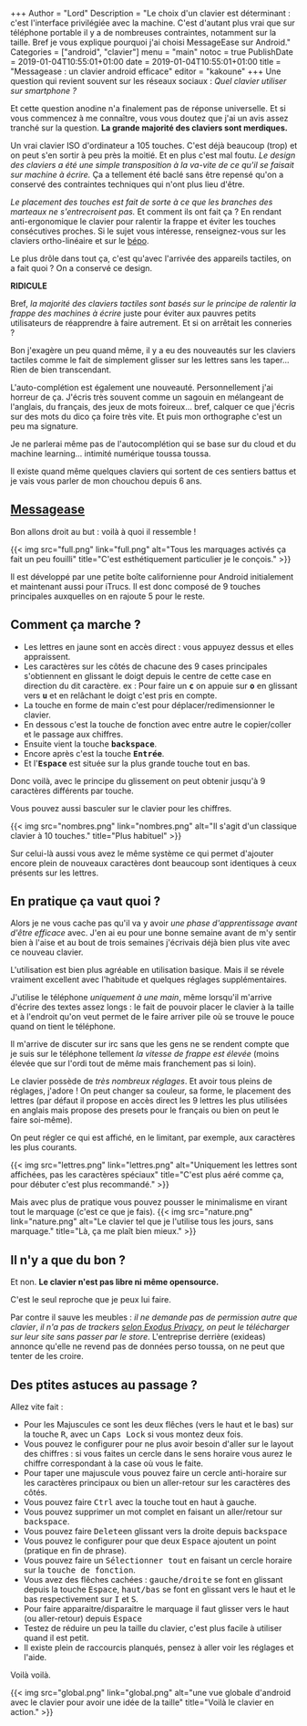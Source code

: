 +++
Author = "Lord"
Description = "Le choix d'un clavier est déterminant : c'est l'interface privilégiée avec la machine. C'est d'autant plus vrai que sur téléphone portable il y a de nombreuses contraintes, notamment sur la taille. Bref je vous explique pourquoi j'ai choisi MessageEase sur Android."
Categories = ["android", "clavier"]
menu = "main"
notoc = true
PublishDate = 2019-01-04T10:55:01+01:00
date = 2019-01-04T10:55:01+01:00
title = "Messagease : un clavier android efficace"
editor = "kakoune"
+++
Une question qui revient souvent sur les réseaux sociaux : *Quel clavier utiliser sur smartphone ?*

Et cette question anodine n'a finalement pas de réponse universelle.
Et si vous commencez à me connaître, vous vous doutez que j'ai un avis assez tranché sur la question.
**La grande majorité des claviers sont merdiques.**

Un vrai clavier ISO d'ordinateur a 105 touches.
C'est déjà beaucoup (trop) et on peut s'en sortir à peu près la moitié.
Et en plus c'est mal foutu.
*Le design des claviers a été une simple transposition à la va-vite de ce qu'il se faisait sur machine à écrire.*
Ça a tellement été baclé sans être repensé qu'on a conservé des contraintes techniques qui n'ont plus lieu d'être.

*Le placement des touches est fait de sorte à ce que les branches des marteaux ne s'entrecroisent pas.*
Et comment ils ont fait ça ?
En rendant anti-ergonomique le clavier pour ralentir la frappe et éviter les touches consécutives proches.
Si le sujet vous intéresse, renseignez-vous sur les claviers ortho-linéaire et sur le [bépo](https://bepo.fr/wiki/Accueil).

Le plus drôle dans tout ça, c'est qu'avec l'arrivée des appareils tactiles, on a fait quoi ?
On a conservé ce design.

**RIDICULE**

Bref, *la majorité des claviers tactiles sont basés sur le principe de ralentir la frappe des machines à écrire* juste pour éviter aux pauvres petits utilisateurs de réapprendre à faire autrement.
Et si on arrêtait les conneries ?

Bon j'exagère un peu quand même, il y a eu des nouveautés sur les claviers tactiles comme le fait de simplement glisser sur les lettres sans les taper…
Rien de bien transcendant.

L'auto-complétion est également une nouveauté.
Personnellement j'ai horreur de ça.
J'écris très souvent comme un sagouin en mélangeant de l'anglais, du français, des jeux de mots foireux… bref, calquer ce que j'écris sur des mots du dico ça foire très vite.
Et puis mon orthographe c'est un peu ma signature.

Je ne parlerai même pas de l'autocomplétion qui se base sur du cloud et du machine learning… intimité numérique toussa toussa.

Il existe quand même quelques claviers qui sortent de ces sentiers battus et je vais vous parler de mon chouchou depuis 6 ans.

## **[Messagease](http://www.exideas.com/ME/index.php)**
Bon allons droit au but : voilà à quoi il ressemble !

{{< img src="full.png" link="full.png" alt="Tous les marquages activés ça fait un peu fouilli" title="C'est esthétiquement particulier je le conçois." >}}

Il est développé par une petite boîte californienne pour Android initialement et maintenant aussi pour iTrucs.
Il est donc composé de 9 touches principales auxquelles on en rajoute 5 pour le reste.

## Comment ça marche ?

  - Les lettres en jaune sont en accès direct : vous appuyez dessus et elles appraissent.
  - Les caractères sur les côtés de chacune des 9 cases principales s'obtiennent en glissant le doigt depuis le centre de cette case en direction du dit caractère. ex : Pour faire un **<samp>c</samp>** on appuie sur **<samp>o</samp>** en glissant vers **<samp>u</samp>** et en relâchant le doigt c'est pris en compte.
  - La touche en forme de main c'est pour déplacer/redimensionner le clavier.
  - En dessous c'est la touche de fonction avec entre autre le copier/coller et le passage aux chiffres.
  - Ensuite vient la touche **<samp>backspace</samp>**.
  - Encore après c'est la touche **<samp>Entrée</samp>**.
  - Et l'**<samp>Espace</samp>** est située sur la plus grande touche tout en bas.

Donc voilà, avec le principe du glissement on peut obtenir jusqu'à 9 caractères différents par touche.

Vous pouvez aussi basculer sur le clavier pour les chiffres.

{{< img src="nombres.png" link="nombres.png" alt="Il s'agit d'un classique clavier à 10 touches." title="Plus habituel" >}}

Sur celui-là aussi vous avez le même système ce qui permet d'ajouter encore plein de nouveaux caractères dont beaucoup sont identiques à ceux présents sur les lettres.

## En pratique ça vaut quoi ?

Alors je ne vous cache pas qu'il va y avoir *une phase d'apprentissage avant d'être efficace* avec.
J'en ai eu pour une bonne semaine avant de m'y sentir bien à l'aise et au bout de trois semaines j'écrivais déjà bien plus vite avec ce nouveau clavier.

L'utilisation est bien plus agréable en utilisation basique.
Mais il se révele vraiment excellent avec l'habitude et quelques réglages supplémentaires.

J'utilise le téléphone *uniquement à une main*, même lorsqu'il m'arrive d'écrire des textes assez longs : le fait de pouvoir placer le clavier à la taille et à l'endroit qu'on veut permet de le faire arriver pile où se trouve le pouce quand on tient le téléphone.

Il m'arrive de discuter sur irc sans que les gens ne se rendent compte que je suis sur le téléphone tellement *la vitesse de frappe est élevée* (moins élevée que sur l'ordi tout de même mais franchement pas si loin).

Le clavier possède de *très nombreux réglages*.
Et avoir tous pleins de réglages, j'adore !
On peut changer sa couleur, sa forme, le placement des lettres (par défaut il propose en accès direct les 9 lettres les plus utilisées en anglais mais propose des presets pour le français ou bien on peut le faire soi-même).

On peut régler ce qui est affiché, en le limitant, par exemple, aux caractères les plus courants.

{{< img src="lettres.png" link="lettres.png" alt="Uniquement les lettres sont affichées, pas les caractères spéciaux" title="C'est plus aéré comme ça, pour débuter c'est plus recommandé." >}}

Mais avec plus de pratique vous pouvez pousser le minimalisme en virant tout le marquage (c'est ce que je fais).
{{< img src="nature.png" link="nature.png" alt="Le clavier tel que je l'utilise tous les jours, sans marquage." title="Là, ça me plaît bien mieux." >}}

## Il n'y a que du bon ?
Et non.
**Le clavier n'est pas libre ni même opensource.**

C'est le seul reproche que je peux lui faire.

Par contre il sauve les meubles : *il ne demande pas de permission autre que clavier*, *il n'a pas de trackers [selon Exodus Privacy](https://reports.exodus-privacy.eu.org/en/reports/2492/)*, *on peut le télécharger sur leur site sans passer par le store*.
L'entreprise derrière (exideas) annonce qu'elle ne revend pas de données perso toussa, on ne peut que tenter de les croire.

## Des ptites astuces au passage ?
Allez vite fait :

  - Pour les Majuscules ce sont les deux flêches (vers le haut et le bas) sur la touche <samp>R</samp>, avec un <samp>Caps Lock</samp> si vous montez deux fois.
  - Vous pouvez le configurer pour ne plus avoir besoin d'aller sur le layout des chiffres : si vous faites un cercle dans le sens horaire vous aurez le chiffre correspondant à la case où vous le faite.
  - Pour taper une majuscule vous pouvez faire un cercle anti-horaire sur les caractères principaux ou bien un aller-retour sur les caractères des côtés.
  - Vous pouvez faire <samp>Ctrl</samp> avec la touche tout en haut à gauche.
  - Vous pouvez supprimer un mot complet en faisant un aller/retour sur <samp>backspace</samp>.
  - Vous pouvez faire <samp>Delete</samp>en glissant vers la droite depuis <samp>backspace</samp>
  - Vous pouvez le configurer pour que deux <samp>Espace</samp> ajoutent un point (pratique en fin de phrase).
  - Vous pouvez faire un <samp>Sélectionner tout</samp> en faisant un cercle horaire sur la <samp>touche de fonction</samp>.
  - Vous avez des flêches cachées : <samp>gauche/droite</samp> se font en glissant depuis la touche <samp>Espace</samp>, <samp>haut/bas</samp> se font en glissant vers le haut et le bas respectivement sur <samp>I</samp> et <samp>S</samp>. 
  - Pour faire apparaitre/disparaitre le marquage il faut glisser vers le haut (ou aller-retour) depuis <samp>Espace</samp>
  - Testez de réduire un peu la taille du clavier, c'est plus facile à utiliser quand il est petit.
  - Il existe plein de raccourcis planqués, pensez à aller voir les réglages et l'aide.


Voilà voilà.

{{< img src="global.png" link="global.png" alt="une vue globale d'android avec le clavier pour avoir une idée de la taille" title="Voilà le clavier en action." >}}
